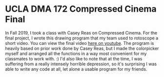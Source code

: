 # UCLA DMA 172 Compressed Cinema Final
In Fall 2019, I took a class with Casey Reas on Compressed Cinema. For the final project, I wrote this drawing program that my team used to rotoscope a short video. You can view the final video [here on youtube](https://www.youtube.com/watch?v=DCEJFAOLlxQ&t=15s). The program is heavily based on prior work done by Casey Reas, but I made the colorpicker myself and arranged all the functions in a way most convenient for my classmates to work with. :) I'd also like to note that at the time, I was suffering from a really intensely horrible depression, so it's surprising I was able to write any code at all, let alone a usable program for my friends. 
